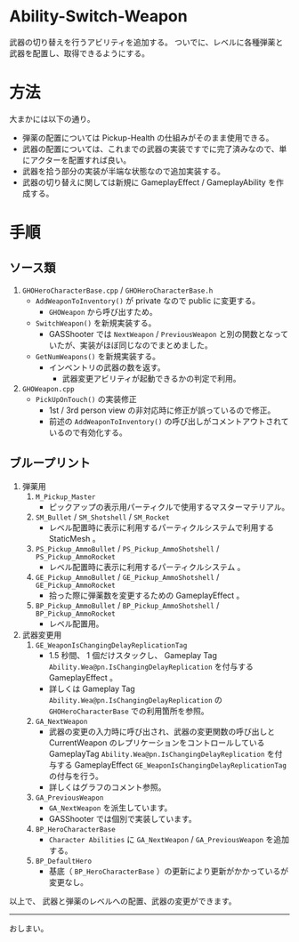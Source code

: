 # Ability-Switch-Weapon
武器の切り替えを行うアビリティを追加する。
ついでに、レベルに各種弾薬と武器を配置し、取得できるようにする。

# 方法

大まかには以下の通り。

* 弾薬の配置については Pickup-Health の仕組みがそのまま使用できる。
* 武器の配置については、これまでの武器の実装ですでに完了済みなので、単にアクターを配置すれば良い。
* 武器を拾う部分の実装が半端な状態なので追加実装する。
* 武器の切り替えに関しては新規に GameplayEffect / GameplayAbility を作成する。


# 手順

## ソース類

1. `GHOHeroCharacterBase.cpp` / `GHOHeroCharacterBase.h`
	* `AddWeaponToInventory()`  が private なので public に変更する。
		* `GHOWeapon` から呼び出すため。
	* `SwitchWeapon()` を新規実装する。
		* GASShooter では `NextWeapon` / `PreviousWeapon` と別の関数となっていたが、実装がほぼ同じなのでまとめました。
	* `GetNumWeapons()` を新規実装する。
		* インベントリの武器の数を返す。
			* 武器変更アビリティが起動できるかの判定で利用。
1. `GHOWeapon.cpp`
	* `PickUpOnTouch()` の実装修正
		* 1st / 3rd person view の非対応時に修正が誤っているので修正。
		* 前述の `AddWeaponToInventory()` の呼び出しがコメントアウトされているので有効化する。


## ブループリント

1. 弾薬用
	1. `M_Pickup_Master`
		* ピックアップの表示用パーティクルで使用するマスターマテリアル。
	1. `SM_Bullet` / `SM_Shotshell` / `SM_Rocket`
		* レベル配置時に表示に利用するパーティクルシステムで利用する StaticMesh 。
	1. `PS_Pickup_AmmoBullet` / `PS_Pickup_AmmoShotshell` / `PS_Pickup_AmmoRocket`
		* レベル配置時に表示に利用するパーティクルシステム 。
	1. `GE_Pickup_AmmoBullet` / `GE_Pickup_AmmoShotshell` / `GE_Pickup_AmmoRocket`
		* 拾った際に弾薬数を変更するための GameplayEffect 。
	1. `BP_Pickup_AmmoBullet` / `BP_Pickup_AmmoShotshell` / `BP_Pickup_AmmoRocket`
		* レベル配置用。
1. 武器変更用
	1. `GE_WeaponIsChangingDelayReplicationTag`
		* 1.5 秒間、 1 個だけスタックし、 Gameplay Tag `Ability.Wea@pn.IsChangingDelayReplication` を付与する GameplayEffect 。
		* 詳しくは Gameplay Tag `Ability.Wea@pn.IsChangingDelayReplication` の `GHOHeroCharacterBase` での利用箇所を参照。
	1. `GA_NextWeapon`
		* 武器の変更の入力時に呼び出され、武器の変更関数の呼び出しと CurrentWeapon のレプリケーションをコントロールしている GameplayTag `Ability.Wea@pn.IsChangingDelayReplication` を付与する GameplayEffect `GE_WeaponIsChangingDelayReplicationTag` の付与を行う。
		* 詳しくはグラフのコメント参照。
	1. `GA_PreviousWeapon`
		* `GA_NextWeapon` を派生しています。
		* GASShooter では個別で実装しています。
	1. `BP_HeroCharacterBase`
		* `Character Abilities` に `GA_NextWeapon` / `GA_PreviousWeapon` を追加する。
	1. `BP_DefaultHero`
		* 基底（ `BP_HeroCharacterBase` ）の更新により更新がかかっているが変更なし。


以上で、 武器と弾薬のレベルへの配置、武器の変更ができます。

-----
おしまい。

